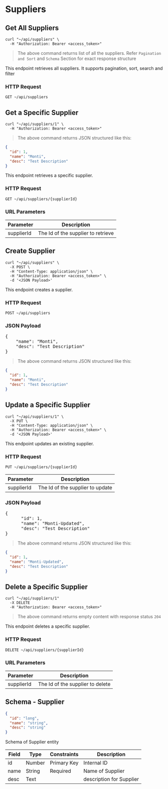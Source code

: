 # Suppliers

## Get All Suppliers

```shell
curl "~/api/suppliers" \
  -H "Authorization: Bearer <access_token>"
```

> The above command returns list of all the suppliers. Refer `Pagination and Sort` and `Schema` Section for exact
> response structure

This endpoint retrieves all suppliers. It supports pagination, sort, search and filter

### HTTP Request

`GET ~/api/suppliers`

## Get a Specific Supplier

```shell
curl "~/api/suppliers/1" \
  -H "Authorization: Bearer <access_token>"
```

> The above command returns JSON structured like this:

```json
{
  "id": 1,
  "name": "Monti",
  "desc": "Test Description"
}
```

This endpoint retrieves a specific supplier.

### HTTP Request

`GET ~/api/suppliers/{supplierId}`

### URL Parameters

| Parameter  | Description                        |
|------------|------------------------------------|
| supplierId | The Id of the supplier to retrieve |

## Create Supplier

```shell
curl "~/api/suppliers" \
  -X POST \
  -H "Content-Type: application/json" \
  -H "Authorization: Bearer <access_token>" \
  -d '<JSON Payload>'
```

This endpoint creates a supplier.

### HTTP Request

`POST ~/api/suppliers`

### JSON Payload

<pre class="center-column">
{
    "name": "Monti",
    "desc": "Test Description"
}
</pre>

> The above command returns JSON structured like this:

```json
{
  "id": 1,
  "name": "Monti",
  "desc": "Test Description"
}
```

## Update a Specific Supplier

```shell
curl "~/api/suppliers/1" \
  -X PUT \
  -H "Content-Type: application/json" \
  -H "Authorization: Bearer <access_token>" \
  -d '<JSON Payload>'
```

This endpoint updates an existing supplier.

### HTTP Request

`PUT ~/api/suppliers/{supplierId}`

| Parameter  | Description                      |
|------------|----------------------------------|
| supplierId | The Id of the supplier to update |

### JSON Payload

<pre class="center-column">
{
      "id": 1,
      "name": "Monti-Updated",
      "desc": "Test Description"
}
</pre>

> The above command returns JSON structured like this:

```json
{
  "id": 1,
  "name": "Monti-Updated",
  "desc": "Test Description"
}
```

## Delete a Specific Supplier

```shell
curl "~/api/suppliers/1"
  -X DELETE
  -H "Authorization: Bearer <access_token>"
```

> The above command returns empty content with response status `204`

This endpoint deletes a specific supplier.

### HTTP Request

`DELETE ~/api/suppliers/{supplierId}`

### URL Parameters

| Parameter  | Description                      |
|------------|----------------------------------|
| supplierId | The Id of the supplier to delete |

## Schema - Supplier

```json
{
  "id": "long",
  "name": "string",
  "desc": "string"
}
```

Schema of Supplier entity

| Field | Type   | Constraints | Description              |
|-------|--------|-------------|--------------------------|
| id    | Number | Primary Key | Internal ID              |
| name  | String | Required    | Name of Supplier         |
| desc  | Text   |             | description for Supplier |
